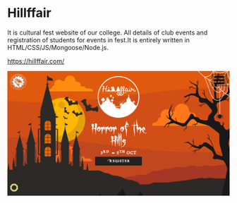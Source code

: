 # Hillffair
It is cultural fest website of our college. All details of club events and registration of students for events in fest.It is entirely written in HTML/CSS/JS/Mongoose/Node.js.

https://hillffair.com/


<img src="images/main.png" alt="homepage">
